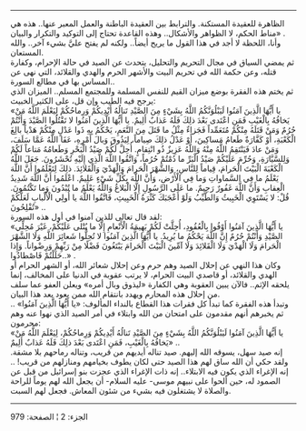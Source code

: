 ------------------------------------------------------------------------

الظاهرة للعقيدة المستكنة. والترابط بين العقيدة الباطنة والعمل المعبر
عنها.. هذه هي مناط الحكم، لا الظواهر والأشكال.. وهذه القاعدة تحتاج إلى
التوكيد والتكرار والبيان» .  
وأنا، اللحظة لا أجد في هذا القول ما يريح أيضاً.. ولكنه لم يفتح عليَّ بشيء
آخر.. والله المستعان.  
ثم يمضي السياق في مجال التحريم والتحليل، يتحدث عن الصيد في حالة الإحرام،
وكفارة قتله، وعن حكمة الله في تحريم البيت والأشهر الحرم والهدي والقلائد،
التي نهى عن المساس بها في مطالع السورة..  
ثم يختم هذه الفقرة بوضع ميزان القيم للنفس المسلمة وللمجتمع المسلم..
الميزان الذي يرجح فيه الطيب وإن قل، على الكثير الخبيث:  
«يا أَيُّهَا الَّذِينَ آمَنُوا لَيَبْلُوَنَّكُمُ اللَّهُ بِشَيْءٍ مِنَ الصَّيْدِ تَنالُهُ أَيْدِيكُمْ وَرِماحُكُمْ
لِيَعْلَمَ اللَّهُ مَنْ يَخافُهُ بِالْغَيْبِ فَمَنِ اعْتَدى بَعْدَ ذلِكَ فَلَهُ عَذابٌ أَلِيمٌ. يا أَيُّهَا
الَّذِينَ آمَنُوا لا تَقْتُلُوا الصَّيْدَ وَأَنْتُمْ حُرُمٌ وَمَنْ قَتَلَهُ مِنْكُمْ مُتَعَمِّداً فَجَزاءٌ مِثْلُ ما
قَتَلَ مِنَ النَّعَمِ، يَحْكُمُ بِهِ ذَوا عَدْلٍ مِنْكُمْ هَدْياً بالِغَ الْكَعْبَةِ، أَوْ كَفَّارَةٌ طَعامُ
مَساكِينَ، أَوْ عَدْلُ ذلِكَ صِياماً، لِيَذُوقَ وَبالَ أَمْرِهِ، عَفَا اللَّهُ عَمَّا سَلَفَ، وَمَنْ عادَ
فَيَنْتَقِمُ اللَّهُ مِنْهُ وَاللَّهُ عَزِيزٌ ذُو انْتِقامٍ. أُحِلَّ لَكُمْ صَيْدُ الْبَحْرِ وَطَعامُهُ مَتاعاً لَكُمْ
وَلِلسَّيَّارَةِ، وَحُرِّمَ عَلَيْكُمْ صَيْدُ الْبَرِّ ما دُمْتُمْ حُرُماً، وَاتَّقُوا اللَّهَ الَّذِي إِلَيْهِ
تُحْشَرُونَ. جَعَلَ اللَّهُ الْكَعْبَةَ الْبَيْتَ الْحَرامَ، قِياماً لِلنَّاسِ، وَالشَّهْرَ الْحَرامَ وَالْهَدْيَ
وَالْقَلائِدَ. ذلِكَ لِتَعْلَمُوا أَنَّ اللَّهَ يَعْلَمُ ما فِي السَّماواتِ وَما فِي الْأَرْضِ، وَأَنَّ اللَّهَ
بِكُلِّ شَيْءٍ عَلِيمٌ. اعْلَمُوا أَنَّ اللَّهَ شَدِيدُ الْعِقابِ وَأَنَّ اللَّهَ غَفُورٌ رَحِيمٌ. ما عَلَى
الرَّسُولِ إِلَّا الْبَلاغُ وَاللَّهُ يَعْلَمُ ما تُبْدُونَ وَما تَكْتُمُونَ. قُلْ: لا يَسْتَوِي الْخَبِيثُ
وَالطَّيِّبُ وَلَوْ أَعْجَبَكَ كَثْرَةُ الْخَبِيثِ، فَاتَّقُوا اللَّهَ يا أُولِي الْأَلْبابِ لَعَلَّكُمْ تُفْلِحُونَ»
..  
لقد قال تعالى للذين آمنوا في أول هذه السورة:  
«يا أَيُّهَا الَّذِينَ آمَنُوا أَوْفُوا بِالْعُقُودِ، أُحِلَّتْ لَكُمْ بَهِيمَةُ الْأَنْعامِ إِلَّا ما يُتْلى
عَلَيْكُمْ، غَيْرَ مُحِلِّي الصَّيْدِ وَأَنْتُمْ حُرُمٌ إِنَّ اللَّهَ يَحْكُمُ ما يُرِيدُ. يا أَيُّهَا الَّذِينَ
آمَنُوا لا تُحِلُّوا شَعائِرَ اللَّهِ وَلَا الشَّهْرَ الْحَرامَ وَلَا الْهَدْيَ وَلَا الْقَلائِدَ وَلَا
آمِّينَ الْبَيْتَ الْحَرامَ يَبْتَغُونَ فَضْلًا مِنْ رَبِّهِمْ وَرِضْواناً. وَإِذا حَلَلْتُمْ فَاصْطادُوا..»
.  
وكان هذا النهي عن إحلال الصيد وهم حرم وعن إحلال شعائر الله، أو الشهر
الحرام أو الهدي والقلائد، أو قاصدي البيت الحرام، لا يرتب عقوبة في الدنيا
على المخالف، إنما يلحقه الإثم.. فالآن يبين العقوبة وهي الكفارة «ليذوق
وبال أمره» ويعلن العفو عما سلف من إحلال هذه المحارم ويهدد بانتقام الله
ممن يعود بعد هذا البيان.  
وتبدأ هذه الفقرة كما تبدأ كل فقرات هذا القطاع بالنداء المألوف: «يا أَيُّهَا
الَّذِينَ آمَنُوا» .. ثم يخبرهم أنهم مقدمون على امتحان من الله وابتلاء في أمر
الصيد الذي نهوا عنه وهم محرمون:  
«يا أَيُّهَا الَّذِينَ آمَنُوا لَيَبْلُوَنَّكُمُ اللَّهُ بِشَيْءٍ مِنَ الصَّيْدِ تَنالُهُ أَيْدِيكُمْ وَرِماحُكُمْ،
لِيَعْلَمَ اللَّهُ مَنْ يَخافُهُ بِالْغَيْبِ، فَمَنِ اعْتَدى بَعْدَ ذلِكَ فَلَهُ عَذابٌ أَلِيمٌ» ..  
إنه صيد سهل، يسوقه الله إليهم. صيد تناله أيديهم من قريب، وتناله رماحهم
بلا مشقة. ولقد حكي أن الله ساق لهم هذا الصيد حتى لكان يطوف بخيامهم
ومنازلهم من قريب! .. إنه الإغراء الذي يكون فيه الابتلاء.. إنه ذات
الإغراء الذي عجزت بنو إسرائيل من قبل عن الصمود له، حين ألحوا على نبيهم
موسى- عليه السلام- أن يجعل الله لهم يوماً للراحة والصلاة لا يشتغلون فيه
بشيء من شئون المعاش. فجعل لهم السبت.

------------------------------------------------------------------------

الجزء: 2 ¦ الصفحة: 979
